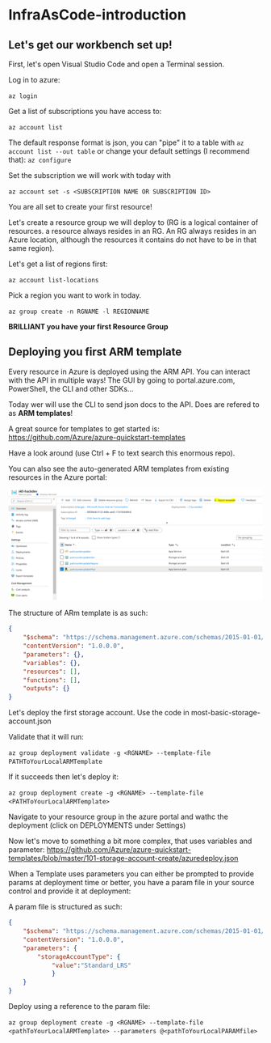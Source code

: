 # InfraAsCode-introduction

## Let's get our workbench set up!
First, let's open Visual Studio Code and open a Terminal session.

Log in to azure: 

`az login`

Get a list of subscriptions you have access to: 

`az account list`

The default response format is json, you can "pipe" it to a table with `az account list --out table` or change your default settings (I recommend that): `az configure`

Set the subscription we will work with today with 

`az account set -s <SUBSCRIPTION NAME OR SUBSCRIPTION ID>`

You are all set to create your first resource!

Let's create a resource group we will deploy to (RG is a logical container of resources. a resource always resides in an RG. An RG always resides in an Azure location, although the resources it contains do not have to be in that same region).

Let's get a list of regions first:

`az account list-locations`

Pick a region you want to work in today.

`az group create -n RGNAME -l REGIONNAME`

**BRILLIANT you have your first Resource Group**

## Deploying you first ARM template

Every resource in Azure is deployed using the ARM API. You can interact with the API in multiple ways! The GUI by going to portal.azure.com, PowerShell, the CLI and other SDKs...

Today wer will use the CLI to send json docs to the API. Does are refered to as **ARM templates**!

A great source for templates to get started is:
https://github.com/Azure/azure-quickstart-templates

Have a look around (use Ctrl + F to text search this enormous repo).

You can also see the auto-generated ARM templates from existing resources in the Azure portal:

![image](https://github.com/JeromeVigne/InfraAsCode-introduction/blob/master/01_Getting_Started/ExportTemplate.PNG)

 The structure of ARm template is as such:

```json
{
    "$schema": "https://schema.management.azure.com/schemas/2015-01-01/deploymentTemplate.json#",
    "contentVersion": "1.0.0.0",
    "parameters": {},
    "variables": {},
    "resources": [],
    "functions": [],
    "outputs": {}
}
```
Let's deploy the first storage account. Use the code in most-basic-storage-account.json

Validate that it will run:

`az group deployment validate -g <RGNAME> --template-file PATHToYourLocalARMTemplate`

If it succeeds then let's deploy it:

`az group deployment create -g <RGNAME> --template-file <PATHToYourLocalARMTemplate>`

Navigate to your resource group in the azure portal and wathc the deployment (click on DEPLOYMENTS under Settings)

Now let's move to something a bit more complex, that uses variables and parameter:
https://github.com/Azure/azure-quickstart-templates/blob/master/101-storage-account-create/azuredeploy.json

When a Template uses parameters you can either be prompted to provide params at deployment time or better, you have a param file in your source control and provide it at deployment:

A param file is structured as such:
```json
{
    "$schema": "https://schema.management.azure.com/schemas/2015-01-01/deploymentParameters.json#",
    "contentVersion": "1.0.0.0",
    "parameters": {
        "storageAccountType": {
            "value":"Standard_LRS"
            }
    }
}
```
Deploy using a reference to the param file:

`az group deployment create -g <RGNAME> --template-file <pathToYourLocalARMTemplate> --parameters @<pathToYourLocalPARAMfile>`